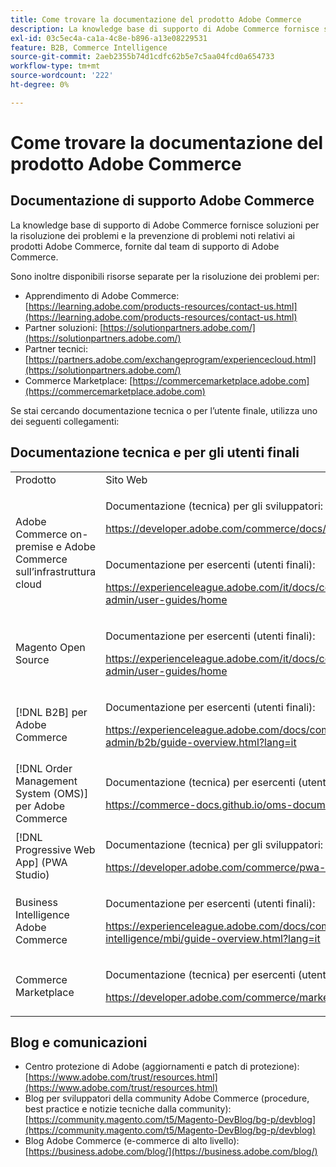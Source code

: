```yaml
---
title: Come trovare la documentazione del prodotto Adobe Commerce
description: La knowledge base di supporto di Adobe Commerce fornisce soluzioni per la risoluzione dei problemi e la prevenzione di problemi noti relativi ai prodotti Adobe Commerce, fornite dal team di supporto di Adobe Commerce.
exl-id: 03c5ec4a-ca1a-4c8e-b896-a13e08229531
feature: B2B, Commerce Intelligence
source-git-commit: 2aeb2355b74d1cdfc62b5e7c5aa04fcd0a654733
workflow-type: tm+mt
source-wordcount: '222'
ht-degree: 0%

---
```


# Come trovare la documentazione del prodotto Adobe Commerce

## Documentazione di supporto Adobe Commerce

La knowledge base di supporto di Adobe Commerce fornisce soluzioni per la risoluzione dei problemi e la prevenzione di problemi noti relativi ai prodotti Adobe Commerce, fornite dal team di supporto di Adobe Commerce.

Sono inoltre disponibili risorse separate per la risoluzione dei problemi per:

* Apprendimento di Adobe Commerce: [https://learning.adobe.com/products-resources/contact-us.html](https://learning.adobe.com/products-resources/contact-us.html)
* Partner soluzioni: [https://solutionpartners.adobe.com/](https://solutionpartners.adobe.com/)
* Partner tecnici: [https://partners.adobe.com/exchangeprogram/experiencecloud.html](https://solutionpartners.adobe.com/)
* Commerce Marketplace: [https://commercemarketplace.adobe.com](https://commercemarketplace.adobe.com)

Se stai cercando documentazione tecnica o per l’utente finale, utilizza uno dei seguenti collegamenti:

## Documentazione tecnica e per gli utenti finali

<table>
<tbody>
<tr>
<td>Prodotto</td>
<td>Sito Web</td>
</tr>
<tr>
<td rowspan="2">Adobe Commerce on-premise e
Adobe Commerce sull’infrastruttura cloud</td>
<td>
<p>Documentazione (tecnica) per gli sviluppatori:</p>
<p><a href="https://developer.adobe.com/commerce/docs/">https://developer.adobe.com/commerce/docs/</a></p>
</td>
</tr>
<tr>
<td>
<p>Documentazione per esercenti (utenti finali):</p>
<p><a href="https://experienceleague.adobe.com/it/docs/commerce-admin/user-guides/home">https://experienceleague.adobe.com/it/docs/commerce-admin/user-guides/home</a></p>
</td>
</tr>
<tr>
<td>
<p>Magento Open Source</p>
<p> </p>
</td>
<td>
<p>Documentazione per esercenti (utenti finali):</p>
<p><a href="https://experienceleague.adobe.com/it/docs/commerce-admin/user-guides/home">https://experienceleague.adobe.com/it/docs/commerce-admin/user-guides/home</a></p>
</td>
</tr>
<tr>
<td>
<p>[!DNL B2B] per Adobe Commerce</p>
<p> </p>
</td>
<td>
<p>Documentazione per esercenti (utenti finali):</p>
<p><a href="https://experienceleague.adobe.com/docs/commerce-admin/b2b/guide-overview.html?lang=it">https://experienceleague.adobe.com/docs/commerce-admin/b2b/guide-overview.html?lang=it</a></p>
</td>
</tr>
<tr>
<td>[!DNL Order Management System (OMS)] per Adobe Commerce</td>
<td>
<p>Documentazione (tecnica) per esercenti (utenti finali) e sviluppatori:</p>
<p><a href="https://commerce-docs.github.io/oms-documentation-archive/">https://commerce-docs.github.io/oms-documentation-archive/</a></p>
</td>
</tr>
<tr>
<td>[!DNL Progressive Web App] (PWA Studio)</td>
<td>
<p>Documentazione (tecnica) per gli sviluppatori:</p>
<p><a href="https://developer.adobe.com/commerce/pwa-studio/">https://developer.adobe.com/commerce/pwa-studio/</a></p>
</td>
</tr>
<tr>
<td>Business Intelligence Adobe Commerce</td>
<td>
<p>Documentazione per esercenti (utenti finali):</p>
<p><a href="https://experienceleague.adobe.com/docs/commerce-business-intelligence/mbi/guide-overview.html?lang=it">https://experienceleague.adobe.com/docs/commerce-business-intelligence/mbi/guide-overview.html?lang=it</a></p>
</td>
</tr>
<tr>
<td>Commerce Marketplace</td>
<td>
<p>Documentazione (tecnica) per esercenti (utenti finali) e sviluppatori:</p>
<p><a href="https://developer.adobe.com/commerce/marketplace/guides/sellers/">https://developer.adobe.com/commerce/marketplace/guides/sellers/</a></p>
</td>
</tr>
</tbody>
</table>


## Blog e comunicazioni

* Centro protezione di Adobe (aggiornamenti e patch di protezione): [https://www.adobe.com/trust/resources.html](https://www.adobe.com/trust/resources.html)
* Blog per sviluppatori della community Adobe Commerce (procedure, best practice e notizie tecniche dalla community): [https://community.magento.com/t5/Magento-DevBlog/bg-p/devblog](https://community.magento.com/t5/Magento-DevBlog/bg-p/devblog)
* Blog Adobe Commerce (e-commerce di alto livello):[https://business.adobe.com/blog/](https://business.adobe.com/blog/)
